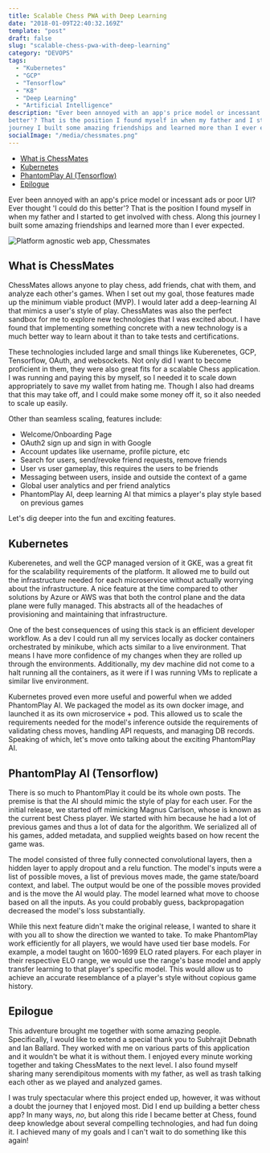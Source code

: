 ```yaml
---
title: Scalable Chess PWA with Deep Learning
date: "2018-01-09T22:40:32.169Z"
template: "post"
draft: false
slug: "scalable-chess-pwa-with-deep-learning"
category: "DEVOPS"
tags:
  - "Kubernetes"
  - "GCP"
  - "Tensorflow"
  - "K8"
  - "Deep Learning"
  - "Artificial Intelligence"
description: "Ever been annoyed with an app's price model or incessant ads or poor UI? Ever thought 'I could do this 
better'? That is the position I found myself in when my father and I started to get involved with chess. Along this 
journey I built some amazing friendships and learned more than I ever expected."
socialImage: "/media/chessmates.png"
---
```


- [What is ChessMates](#what-is-chessmates)
- [Kubernetes](#kubernetes)
- [PhantomPlay AI (Tensorflow)](#phantomplay-ai-tensorflow)
- [Epilogue](#epilogue)

Ever been annoyed with an app's price model or incessant ads or poor UI? Ever thought 'I could do this
better'? That is the position I found myself in when my father and I started to get involved with chess. Along this
journey I built some amazing friendships and learned more than I ever expected.

![Platform agnostic web app, Chessmates](/media/chessmates.png)

## What is ChessMates
ChessMates allows anyone to play chess, add friends, chat with them, and analyze each other's games. When I set out my 
goal, those features made up the minimum viable product (MVP). I would later add a deep-learning AI that mimics a 
user's style of play. ChessMates was also the perfect sandbox for me to explore new technologies that I was excited 
about. I have found that implementing something concrete with a new technology is a much better way to learn about it 
than to take tests and certifications.

These technologies included large and small things like Kuberenetes, GCP, Tensorflow, OAuth, and websockets. Not only 
did I want to become proficient in them, they were also great fits for a scalable Chess application. I was running and 
paying this by myself, so I needed it to scale down appropriately to save my wallet from hating me. Though I also had 
dreams that this may take off, and I could make some money off it, so it also needed to scale up easily.

Other than seamless scaling, features include:
- Welcome/Onboarding Page
- OAuth2 sign up and sign in with Google
- Account updates like username, profile picture, etc
- Search for users, send/revoke friend requests, remove friends
- User vs user gameplay, this requires the users to be friends
- Messaging between users, inside and outside the context of a game
- Global user analytics and per friend analytics
- PhantomPlay AI, deep learning AI that mimics a player's play style based on previous games

Let's dig deeper into the fun and exciting features.

## Kubernetes
Kuberenetes, and well the GCP managed version of it GKE, was a great fit for the scalability requirements of the 
platform. It allowed me to build out the infrastructure needed for each microservice without actually worrying about 
the infrastructure. A nice feature at the time compared to other solutions by Azure or AWS was that both the control 
plane and the data plane were fully managed. This abstracts all of the headaches of provisioning and maintaining that 
infrastructure.

One of the best consequences of using this stack is an efficient developer workflow. As a dev I could run all my 
services locally as docker containers orchestrated by minikube, which acts similar to a live environment. That means I 
have more confidence of my changes when they are rolled up through the environments. Additionally, my dev machine did 
not come to a halt running all the containers, as it were if I was running VMs to replicate a similar live environment.

Kubernetes proved even more useful and powerful when we added PhantomPlay AI. We packaged the model as its own 
docker image, and launched it as its own microservice + pod. This allowed us to scale the requirements needed for the 
model's inference outside the requirements of validating chess moves, handling API requests, and managing DB records. 
Speaking of which, let's move onto talking about the exciting PhantomPlay AI.

## PhantomPlay AI (Tensorflow)
There is so much to PhantomPlay it could be its whole own posts. The premise is that the AI should mimic the style of 
play for each user. For the initial release, we started off mimicking Magnus Carlson, whose is known as the current 
best Chess player. We started with him because he had a lot of previous games and thus a lot of data for the algorithm. 
We serialized all of his games, added metadata, and supplied weights based on how recent the game was. 

The model consisted of three fully connected convolutional layers, then a hidden layer to apply dropout and a relu
function. The model's inputs were a list of possible moves, a list of previous moves made, the game state/board
context, and label. The output would be one of the possible moves provided and is the move the AI would play. The model
learned what move to choose based on all the inputs. As you could probably guess, backpropagation decreased the model's
loss substantially.

While this next feature didn't make the original release, I wanted to share it with you all to show the direction we 
wanted to take. To make PhantomPlay work efficiently for all players, we would have used tier base models. For example,
a model taught on 1600-1699 ELO rated players. For each player in their respective ELO range, we would use the range's 
base model and apply transfer learning to that player's specific model. This would allow us to achieve an accurate 
resemblance of a player's style without copious game history.

## Epilogue
This adventure brought me together with some amazing people. Specifically, I would like to extend a special thank you 
to Subhrajit Debnath and Ian Ballard. They worked with me on various parts of this application and it wouldn't be what 
it is without them. I enjoyed every minute working together and taking ChessMates to the next level. I also found 
myself sharing many serendipitous moments with my father, as well as trash talking each other as we played and 
analyzed games.

I was truly spectacular where this project ended up, however, it was without a doubt the journey that I enjoyed most. 
Did I end up building a better chess app? In many ways, _no_, but along this ride I became better at Chess, found deep 
knowledge about several compelling technologies, and had fun doing it. I achieved many of my goals and I can't wait to 
do something like this again!
